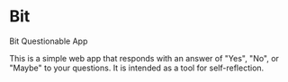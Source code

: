 Bit
===

Bit Questionable App

This is a simple web app that responds with an answer of "Yes", "No", or "Maybe" to your questions. It is intended as a tool for self-reflection.
